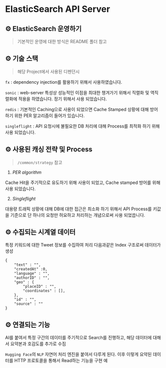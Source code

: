 <h1>
 ElasticSearch API Server
</h1>

## ⚙ ElasticSearch 운영하기
> 기본적인 운영에 대한 방식은 README 폴더 참고


## ⚙ 기술 스택
> 해당 Project에서 사용된 디펜던시

`fx` : dependency injection를 활용하기 위해서 사용하였습니다.

`sonic` : web-server 특성상 성능적인 이점을 최대한 챙겨가기 위해서 직렬화 및 역직렬화에 적용을 하였습니다.
정기 위해서 사용 되었습니다.

`redis` : 기본적인 Caching으로 사용이 되었으면 Cache Stamped 상황에 대해 방어하기 위한 PER 알고리즘이 들어가 있습니다.

`singleflight` : API 요청시에 불필요한 DB 처리에 대해 Process를 최적화 하기 위해 사용 되었습니다.

## ⚙ 사용된 캐싱 전략 및 Process 
> `/common/strategy` 참고

1. *PER algorithm*

Cache Hit을 주기적으로 유도하기 위해 사용이 되었고, Cache stamped 방어를 위해 사용 되었습니다.

2. *Singleflight*

대용량 트래픽 상황에 대해 DB에 대한 접근은 최소화 하기 위해서 API Process를 키값을 기준으로
단 하나의 요청만 허요하고 처리하는 개념으로써 사용 되었씁니다.


## ⚙ 수집되는 시계열 데이터

특정 키워드에 대한 Tweet 정보를 수집하여 처리
다음과같은 Index 구조로써 데이터가 생성

```
{
    "text" : "",
    "createdAt" :0,
    "language" : "",
    "authorID" : "",
    "geo" : {
        "placeID" : "",
        "coordinates" : [],
    },
    "id" : "",
    "source" : ""
}
```

## ⚙ 연결되는 기능

AI를 붙여서 특정 구간의 데이터를 주기적으로 Search를 진행하고,
해당 데이터에 대해서 요약본과 호감도를 추가로 수짐

`Hugging Face`의 `NLP` 자연어 처리 엔진을 붙여서 다루게 된다.
이후 이렇게 요약된 데이터를 HTTP 프로토콜을 통해서 Read하는 기능을 구현 예